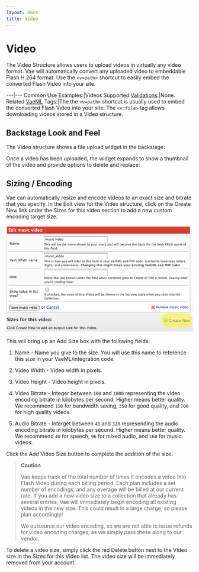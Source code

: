 ```yaml
---
layout: docs
title: Video
---
```


# Video

The Video Structure allows users to upload videos in virtually any video
format. Vae will automatically convert any uploaded video to embeddable
Flash H.264 format. Use the `<v=path>` shortcut to easily embed the
converted Flash Video into your site.

---|---
Common Use Examples:|Videos
Supported [Validations](#validations):|None.
Related [VaeML](#vaeml) Tags:|The the `<v=path>` shortcut is usually used to embed the converted Flash Video into your site. The `<v:file>` tag allows downloading videos stored in a Video structure.

## Backstage Look and Feel

The Video structure shows a file upload widget in the backstage:

Once a video has been uploaded, the widget expands to show a thumbnail
of the video and provide options to delete and replace:

## Sizing / Encoding

Vae can automatically resize and encode videos to an exact size and
bitrate that you specify. In the Edit view for the Video structure,
click on the Create New link under the Sizes for this video section to
add a new custom encoding target size.

![](/images/screenshots/content_management/video_structure_size_spec.png)

This will bring up an Add Size box with the following fields:

1.  Name - Name you give to the size. You will use this name to
    reference this size in your VaeML/integration code.

2.  Video Width - Video width in pixels.

3.  Video Height - Video height in pixels.

4.  Video Bitrate - Integer between `100` and `1000` representing the
    video encoding bitrate in kilobytes per second. Higher means
    better quality. We recommend `150` for bandwidth saving, `350` for
    good quality, and `700` for high quality videos.

5.  Audio Bitrate - Interget between `48` and `320` represending the
    audio encoding bitrate in kilobytes per second. Higher means
    better quality. We recommend `48` for speech, `96` for mixed audio,
    and `160` for music videos.

Click the Add Video Size button to complete the addition of the size.

> **Caution**
>
> Vae keeps track of the total number of times it encodes a video into
> Flash Video during each billing period. Each plan includes a set
> number of encodings, and any overage will be billed at our current
> rate. If you add a new video size to a collection that already has
> several entries, Vae will immediately begin encoding all existing
> videos in the new size. This could result in a large charge, so please
> plan accordingly!
>
> We outsource our video encoding, so we are not able to issue refunds
> for video encoding charges, as we simply pass these along to our
> vendor.

To delete a video size, simply click the red Delete button next to the
Video size in the Sizes for this Video list. The video size will be
immediately removed from your account.
